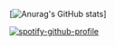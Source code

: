 [![Anurag's GitHub stats](https://github-readme-stats.vercel.app/api?username=wardenslayer&show_icons=true&theme=onedark)]

[![spotify-github-profile](https://spotify-github-profile.vercel.app/api/view?uid=1216104368&cover_image=true&theme=natemoo-re&show_offline=true&background_color=000000&interchange=true&bar_color=53b14f&bar_color_cover=true)](https://spotify-github-profile.vercel.app/api/view?uid=1216104368&redirect=true)
